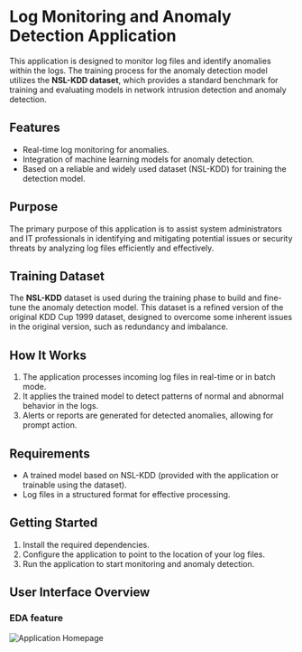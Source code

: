 # Log Monitoring and Anomaly Detection Application

This application is designed to monitor log files and identify anomalies within the logs. The training process for the anomaly detection model utilizes the **NSL-KDD dataset**, which provides a standard benchmark for training and evaluating models in network intrusion detection and anomaly detection.

## Features
- Real-time log monitoring for anomalies.
- Integration of machine learning models for anomaly detection.
- Based on a reliable and widely used dataset (NSL-KDD) for training the detection model.

## Purpose
The primary purpose of this application is to assist system administrators and IT professionals in identifying and mitigating potential issues or security threats by analyzing log files efficiently and effectively.

## Training Dataset
The **NSL-KDD** dataset is used during the training phase to build and fine-tune the anomaly detection model. This dataset is a refined version of the original KDD Cup 1999 dataset, designed to overcome some inherent issues in the original version, such as redundancy and imbalance.

## How It Works
1. The application processes incoming log files in real-time or in batch mode.
2. It applies the trained model to detect patterns of normal and abnormal behavior in the logs.
3. Alerts or reports are generated for detected anomalies, allowing for prompt action.

## Requirements
- A trained model based on NSL-KDD (provided with the application or trainable using the dataset).
- Log files in a structured format for effective processing.

## Getting Started
1. Install the required dependencies.
2. Configure the application to point to the location of your log files.
3. Run the application to start monitoring and anomaly detection.

## User Interface Overview
### EDA feature
![Application Homepage](AI_security_app/Picture/pages_EDA1.png)
